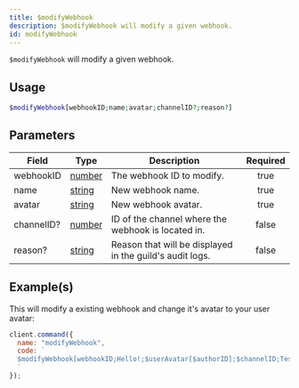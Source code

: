 ```yaml
---
title: $modifyWebhook
description: $modifyWebhook will modify a given webhook.
id: modifyWebhook
---
```


`$modifyWebhook` will modify a given webhook.

## Usage

```php
$modifyWebhook[webhookID;name;avatar;channelID?;reason?]
```

## Parameters

| Field      | Type                                                                                              | Description                                              | Required |
| ---------- | ------------------------------------------------------------------------------------------------- | -------------------------------------------------------- | :------: |
| webhookID  | [number](https://developer.mozilla.org/en-US/docs/Web/JavaScript/Reference/Global_Objects/Number) | The webhook ID to modify.                                |   true   |
| name       | [string](https://developer.mozilla.org/en-US/docs/Web/JavaScript/Reference/Global_Objects/String) | New webhook name.                                        |   true   |
| avatar     | [string](https://developer.mozilla.org/en-US/docs/Web/JavaScript/Reference/Global_Objects/String) | New webhook avatar.                                      |   true   |
| channelID? | [number](https://developer.mozilla.org/en-US/docs/Web/JavaScript/Reference/Global_Objects/Number) | ID of the channel where the webhook is located in.       |  false   |
| reason?    | [string](https://developer.mozilla.org/en-US/docs/Web/JavaScript/Reference/Global_Objects/String) | Reason that will be displayed in the guild's audit logs. |  false   |

## Example(s)

This will modify a existing webhook and change it's avatar to your user avatar:

```javascript
client.command({
  name: "modifyWebhook",
  code: `
  $modifyWebhook[webhookID;Hello!;$userAvatar[$authorID];$channelID;Testing!]
  `
});
```
